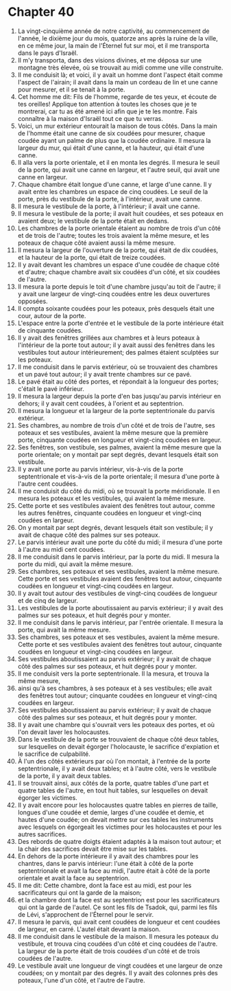 # Chapter 40

1. La vingt-cinquième année de notre captivité, au commencement de l'année, le dixième jour du mois, quatorze ans après la ruine de la ville, en ce même jour, la main de l'Éternel fut sur moi, et il me transporta dans le pays d'Israël.
2. Il m'y transporta, dans des visions divines, et me déposa sur une montagne très élevée, où se trouvait au midi comme une ville construite.
3. Il me conduisit là; et voici, il y avait un homme dont l'aspect était comme l'aspect de l'airain; il avait dans la main un cordeau de lin et une canne pour mesurer, et il se tenait à la porte.
4. Cet homme me dit: Fils de l'homme, regarde de tes yeux, et écoute de tes oreilles! Applique ton attention à toutes les choses que je te montrerai, car tu as été amené ici afin que je te les montre. Fais connaître à la maison d'Israël tout ce que tu verras.
5. Voici, un mur extérieur entourait la maison de tous côtés. Dans la main de l'homme était une canne de six coudées pour mesurer, chaque coudée ayant un palme de plus que la coudée ordinaire. Il mesura la largeur du mur, qui était d'une canne, et la hauteur, qui était d'une canne.
6. Il alla vers la porte orientale, et il en monta les degrés. Il mesura le seuil de la porte, qui avait une canne en largeur, et l'autre seuil, qui avait une canne en largeur.
7. Chaque chambre était longue d'une canne, et large d'une canne. Il y avait entre les chambres un espace de cinq coudées. Le seuil de la porte, près du vestibule de la porte, à l'intérieur, avait une canne.
8. Il mesura le vestibule de la porte, à l'intérieur; il avait une canne.
9. Il mesura le vestibule de la porte; il avait huit coudées, et ses poteaux en avaient deux; le vestibule de la porte était en dedans.
10. Les chambres de la porte orientale étaient au nombre de trois d'un côté et de trois de l'autre; toutes les trois avaient la même mesure, et les poteaux de chaque côté avaient aussi la même mesure.
11. Il mesura la largeur de l'ouverture de la porte, qui était de dix coudées, et la hauteur de la porte, qui était de treize coudées.
12. Il y avait devant les chambres un espace d'une coudée de chaque côté et d'autre; chaque chambre avait six coudées d'un côté, et six coudées de l'autre.
13. Il mesura la porte depuis le toit d'une chambre jusqu'au toit de l'autre; il y avait une largeur de vingt-cinq coudées entre les deux ouvertures opposées.
14. Il compta soixante coudées pour les poteaux, près desquels était une cour, autour de la porte.
15. L'espace entre la porte d'entrée et le vestibule de la porte intérieure était de cinquante coudées.
16. Il y avait des fenêtres grillées aux chambres et à leurs poteaux à l'intérieur de la porte tout autour; il y avait aussi des fenêtres dans les vestibules tout autour intérieurement; des palmes étaient sculptées sur les poteaux.
17. Il me conduisit dans le parvis extérieur, où se trouvaient des chambres et un pavé tout autour; il y avait trente chambres sur ce pavé.
18. Le pavé était au côté des portes, et répondait à la longueur des portes; c'était le pavé inférieur.
19. Il mesura la largeur depuis la porte d'en bas jusqu'au parvis intérieur en dehors; il y avait cent coudées, à l'orient et au septentrion.
20. Il mesura la longueur et la largeur de la porte septentrionale du parvis extérieur.
21. Ses chambres, au nombre de trois d'un côté et de trois de l'autre, ses poteaux et ses vestibules, avaient la même mesure que la première porte, cinquante coudées en longueur et vingt-cinq coudées en largeur.
22. Ses fenêtres, son vestibule, ses palmes, avaient la même mesure que la porte orientale; on y montait par sept degrés, devant lesquels était son vestibule.
23. Il y avait une porte au parvis intérieur, vis-à-vis de la porte septentrionale et vis-à-vis de la porte orientale; il mesura d'une porte à l'autre cent coudées.
24. Il me conduisit du côté du midi, où se trouvait la porte méridionale. Il en mesura les poteaux et les vestibules, qui avaient la même mesure.
25. Cette porte et ses vestibules avaient des fenêtres tout autour, comme les autres fenêtres, cinquante coudées en longueur et vingt-cinq coudées en largeur.
26. On y montait par sept degrés, devant lesquels était son vestibule; il y avait de chaque côté des palmes sur ses poteaux.
27. Le parvis intérieur avait une porte du côté du midi; il mesura d'une porte à l'autre au midi cent coudées.
28. Il me conduisit dans le parvis intérieur, par la porte du midi. Il mesura la porte du midi, qui avait la même mesure.
29. Ses chambres, ses poteaux et ses vestibules, avaient la même mesure. Cette porte et ses vestibules avaient des fenêtres tout autour, cinquante coudées en longueur et vingt-cinq coudées en largeur.
30. Il y avait tout autour des vestibules de vingt-cinq coudées de longueur et de cinq de largeur.
31. Les vestibules de la porte aboutissaient au parvis extérieur; il y avait des palmes sur ses poteaux, et huit degrés pour y monter.
32. Il me conduisit dans le parvis intérieur, par l'entrée orientale. Il mesura la porte, qui avait la même mesure.
33. Ses chambres, ses poteaux et ses vestibules, avaient la même mesure. Cette porte et ses vestibules avaient des fenêtres tout autour, cinquante coudées en longueur et vingt-cinq coudées en largeur.
34. Ses vestibules aboutissaient au parvis extérieur; il y avait de chaque côté des palmes sur ses poteaux, et huit degrés pour y monter.
35. Il me conduisit vers la porte septentrionale. Il la mesura, et trouva la même mesure,
36. ainsi qu'à ses chambres, à ses poteaux et à ses vestibules; elle avait des fenêtres tout autour; cinquante coudées en longueur et vingt-cinq coudées en largeur.
37. Ses vestibules aboutissaient au parvis extérieur; il y avait de chaque côté des palmes sur ses poteaux, et huit degrés pour y monter.
38. Il y avait une chambre qui s'ouvrait vers les poteaux des portes, et où l'on devait laver les holocaustes.
39. Dans le vestibule de la porte se trouvaient de chaque côté deux tables, sur lesquelles on devait égorger l'holocauste, le sacrifice d'expiation et le sacrifice de culpabilité.
40. À l'un des côtés extérieurs par où l'on montait, à l'entrée de la porte septentrionale, il y avait deux tables; et à l'autre côté, vers le vestibule de la porte, il y avait deux tables.
41. Il se trouvait ainsi, aux côtés de la porte, quatre tables d'une part et quatre tables de l'autre, en tout huit tables, sur lesquelles on devait égorger les victimes.
42. Il y avait encore pour les holocaustes quatre tables en pierres de taille, longues d'une coudée et demie, larges d'une coudée et demie, et hautes d'une coudée; on devait mettre sur ces tables les instruments avec lesquels on égorgeait les victimes pour les holocaustes et pour les autres sacrifices.
43. Des rebords de quatre doigts étaient adaptés à la maison tout autour; et la chair des sacrifices devait être mise sur les tables.
44. En dehors de la porte intérieure il y avait des chambres pour les chantres, dans le parvis intérieur: l'une était à côté de la porte septentrionale et avait la face au midi, l'autre était à côté de la porte orientale et avait la face au septentrion.
45. Il me dit: Cette chambre, dont la face est au midi, est pour les sacrificateurs qui ont la garde de la maison;
46. et la chambre dont la face est au septentrion est pour les sacrificateurs qui ont la garde de l'autel. Ce sont les fils de Tsadok, qui, parmi les fils de Lévi, s'approchent de l'Éternel pour le servir.
47. Il mesura le parvis, qui avait cent coudées de longueur et cent coudées de largeur, en carré. L'autel était devant la maison.
48. Il me conduisit dans le vestibule de la maison. Il mesura les poteaux du vestibule, et trouva cinq coudées d'un côté et cinq coudées de l'autre. La largeur de la porte était de trois coudées d'un côté et de trois coudées de l'autre.
49. Le vestibule avait une longueur de vingt coudées et une largeur de onze coudées; on y montait par des degrés. Il y avait des colonnes près des poteaux, l'une d'un côté, et l'autre de l'autre.

